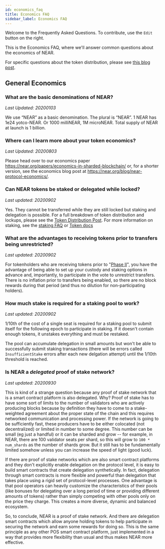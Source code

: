 ```yaml
---
id: economics_faq
title: Economics FAQ
sidebar_label: Economics FAQ
---
```


Welcome to the Frequently Asked Questions. To contribute, use the `Edit` button on the right.

This is the Economics FAQ, where we'll answer common questions about the economics of NEAR.

For specific questions about the token distribution, please see [this blog post](https://near.org/blog/near-token-supply-and-distribution/).


## General Economics

### What are the basic denominations of NEAR?
*Last Updated: 20200103*

We use “NEAR” as a basic denomination. The plural is “NEAR”.
1 NEAR has 1e24 yotco-NEAR. Or 1000 milliNEAR, 1M microNEAR.
Total supply of NEAR at launch is 1 billion.


### Where can I learn more about your token economics?
*Last Updated: 20200803*

Please head over to our economics paper https://near.org/papers/economics-in-sharded-blockchain/ or, for a shorter version, see the economics blog post at https://near.org/blog/near-protocol-economics/.


### Can NEAR tokens be staked or delegated while locked?
*Last updated: 20200902*

Yes. They cannot be transferred while they are still locked but staking and delegation is possible.  For a full breakdown of token distribution and lockups, please see the [Token Distribution Post](https://near.org/blog/near-token-supply-and-distribution/). For more information on staking, see the [staking FAQ](https://docs.near.org/docs/validator/staking-faq) or [Token docs](https://docs.near.org/docs/tokens/token-custody)


### What are the advantages to receiving tokens prior to transfers being unrestricted? 
*Last updated: 20200902*

For tokenholders who are receiving tokens prior to "[Phase II](https://near.org/blog/mainnet-roadmap/)", you have the advantage of being able to set up your custody and staking options in advance and, importantly, to participate in the vote to unrestrict transfers.  There is no inflation prior to transfers being enabled, so there are no block rewards during that period (and thus no dilution for non-participating holders). 


### How much stake is required for a staking pool to work?
*Last updated: 20200902*

1/10th of the cost of a single seat is required for a staking pool to submit itself for the following epoch to participate in staking.  If it doesn't contain enough tokens, it unstakes everything and must be restaked.  

The pool can accumulate delegation in small amounts but won't be able to successfully submit staking transactions (there will be errors called `InsufficientStake` errors after each new delgation attempt) until the 1/10th threshold is reached.


### Is NEAR a *delegated* proof of stake network?
*Last updated: 20200930*

This is kind of a strange question because any proof of stake network that is a smart contract platform is also delegated. Why? Proof of stake has to have some sort of limits to the number of validators who are actively producing blocks because by definition they have to come to a stake-weighted agreement about the proper state of the chain and this requires networked communication and processing power. If the network is going to be sufficiently fast, these producers have to be either colocated (not decentralized) or limited in number to some degree.  This number can be small (eg just a handful) or it can be sharded and grow -- for example, in NEAR, there are 100 validator seats per shard, so this will grow to `100 * num_shards` as the number of shards grow. But it still has to be fundamentally limited somehow unless you can increase the speed of light (good luck).

If there are proof of stake networks which are also smart contract platforms and they don't explicitly enable delegation on the protocol level, it is easy to build smart contracts that create delegation synthetically. In fact, delegation through smart contracts is more flexible and powerful than delegation that takes place using a rigid set of protocol-level processes.  One advantage is that pool operators can heavily customize the characteristics of their pools (like bonuses for delegating over a long period of time or providing different amounts of tokens) rather than simply competing with other pools only on the price they charge.  This creates a more diverse, dynamic and balanced ecosystem.

So, to conclude, NEAR is a proof of stake network.  And there are delegation smart contracts which allow anyone holding tokens to help participate in securing the network and earn some rewards for doing so.  This is the same principle as any other POS smart contract platform, just implemented in a way that provides more flexibility than usual and thus makes NEAR more effective.

